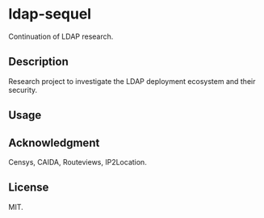 # ldap-sequel

Continuation of LDAP research.  

## Description
Research project to investigate the LDAP deployment ecosystem and their security.  

## Usage


## Acknowledgment
Censys, CAIDA, Routeviews, IP2Location.  


## License
MIT.  
